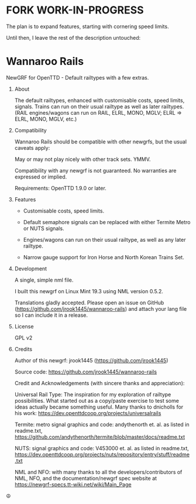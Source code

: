 # FORK WORK-IN-PROGRESS

The plan is to expand features, starting with cornering speed limits.

Until then, I leave the rest of the description untouched:

# Wannaroo Rails

NewGRF for OpenTTD - Default railtypes with a few extras.

1. About

    The default railtypes, enhanced with customisable costs, speed limits, signals. Trains can run on their usual railtype as well as later railtypes. (RAIL engines/wagons can run on RAIL, ELRL, MONO, MGLV; ELRL => ELRL, MONO, MGLV, etc.)

1. Compatibility

    Wannaroo Rails should be compatible with other newgrfs, but the usual caveats apply:

    May or may not play nicely with other track sets. YMMV.

    Compatibility with any newgrf is not guaranteed. No warranties are expressed or implied.

    Requirements: OpenTTD 1.9.0 or later.

1. Features

    * Customisable costs, speed limits.

    * Default semaphore signals can be replaced with either Termite Metro or NUTS signals.

    * Engines/wagons can run on their usual railtype, as well as any later railtype.

    * Narrow gauge support for Iron Horse and North Korean Trains Set.

1. Development

    A single, simple nml file.

    I built this newgrf on Linux Mint 19.3 using NML version 0.5.2.

    Translations gladly accepted. Please open an issue on GitHub (https://github.com/jrook1445/wannaroo-rails) and attach your lang file so I can include it in a release.

1. License

    GPL v2

1. Credits

    Author of this newgrf: jrook1445 (https://github.com/jrook1445)

    Source code: https://github.com/jrook1445/wannaroo-rails

    Credit and Acknowledgements (with sincere thanks and appreciation):

    Universal Rail Type: The inspiration for my exploration of railtype possibilities. What started out as a copy/paste exercise to test some ideas actually became something useful. Many thanks to dnicholls for his work: https://dev.openttdcoop.org/projects/universalrails

    Termite: metro signal graphics and code: andythenorth et. al. as listed in readme.txt, https://github.com/andythenorth/termite/blob/master/docs/readme.txt

    NUTS: signal graphics and code: V453000 et. al. as listed in readme.txt, https://dev.openttdcoop.org/projects/nuts/repository/entry/stuff/readme.txt

    NML and NFO: with many thanks to all the developers/contributors of NML, NFO, and the documentation/newgrf spec website at https://newgrf-specs.tt-wiki.net/wiki/Main_Page

:peace_symbol:

